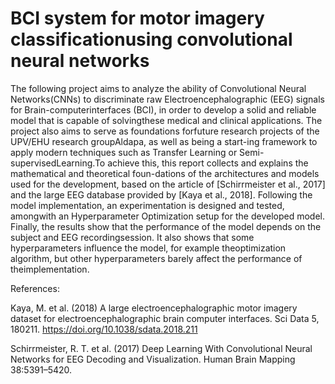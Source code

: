 # BCI system for motor imagery classificationusing convolutional neural networks

The  following  project  aims  to  analyze  the  ability  of  Convolutional  Neural  Networks(CNNs) to discriminate raw Electroencephalographic (EEG) signals for Brain-computerinterfaces (BCI), in order to develop a solid and reliable model that is capable of solvingthese medical and clinical applications. The project also aims to serve as foundations forfuture research projects of the UPV/EHU research groupAldapa, as well as being a start-ing framework to apply modern techniques such as Transfer Learning or Semi-supervisedLearning.To achieve this, this report collects and explains the mathematical and theoretical foun-dations of the architectures and models used for the development, based on the article of [Schirrmeister et al., 2017] and the large EEG database provided by [Kaya et al., 2018]. Following the model implementation, an experimentation is designed and tested, amongwith  an  Hyperparameter  Optimization  setup  for  the  developed  model.  Finally,  the  results show that the performance of the model depends on the subject and EEG recordingsession. It also shows that some hyperparameters influence the model, for example theoptimization algorithm, but other hyperparameters barely affect the performance of theimplementation.

References:

Kaya, M. et al. (2018) A large electroencephalographic motor imagery dataset for electroencephalographic brain computer interfaces. Sci Data 5, 180211. https://doi.org/10.1038/sdata.2018.211

Schirrmeister, R. T. et al. (2017) Deep Learning With Convolutional Neural Networks for EEG Decoding and Visualization. Human Brain Mapping 38:5391–5420.
